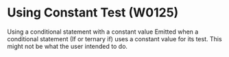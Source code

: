 # Using Constant Test (W0125)

Using a conditional statement with a constant value Emitted when a
conditional statement (If or ternary if) uses a constant value for its
test. This might not be what the user intended to do.
